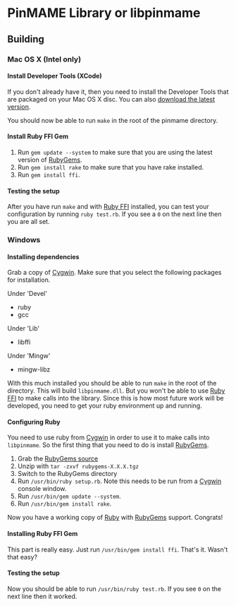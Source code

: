 # PinMAME Library or libpinmame

## Building

### Mac OS X (Intel only)

#### Install Developer Tools (XCode)

If you don't already have it, then you need to install the Developer Tools that are packaged on your Mac OS X disc. You can also [download the latest version](http://developer.apple.com/technology/xcode.html).

You should now be able to run `make` in the root of the pinmame directory.

#### Install Ruby FFI Gem

1. Run `gem update --system` to make sure that you are using the latest version of [RubyGems](http://rubygems.org).
2. Run `gem install rake` to make sure that you have rake installed.
3. Run `gem install ffi`.

#### Testing the setup

After you have run `make` and with [Ruby FFI](http://kenai.com/projects/ruby-ffi) installed, you can test your configuration by running `ruby test.rb`. If you see a `0` on the next line then you are all set.

### Windows

#### Installing dependencies

Grab a copy of [Cygwin](http://www.cygwin.com). Make sure that you select the following packages for installation.

Under 'Devel'
* ruby
* gcc

Under 'Lib'
* libffi

Under 'Mingw'
* mingw-libz

With this much installed you should be able to run `make` in the root of the directory. This will build `libpinmame.dll`. But you won't be able to use [Ruby FFI](http://kenai.com/projects/ruby-ffi) to make calls into the library. Since this is how most future work will be developed, you need to get your ruby environment up and running.

#### Configuring Ruby
 
You need to use ruby from [Cygwin](http://www.cygwin.com) in order to use it to make calls into `libpinmame`. So the first thing that you need to do is install [RubyGems](http://rubygems.org/).

1. Grab the [RubyGems source](http://rubyforge.org/frs/?group_id=126)
2. Unzip with `tar -zxvf rubygems-X.X.X.tgz`
3. Switch to the RubyGems directory
4. Run `/usr/bin/ruby setup.rb`. Note this needs to be run from a [Cygwin](http://www.cygwin.com) console window.
5. Run `/usr/bin/gem update --system`.
6. Run `/usr/bin/gem install rake`.

Now you have a working copy of [Ruby](http://www.ruby-lang.org) with [RubyGems](http://rubygems.org/) support. Congrats!

#### Installing Ruby FFI Gem

This part is really easy. Just run `/usr/bin/gem install ffi`. That's it. Wasn't that easy?

#### Testing the setup

Now you should be able to run `/usr/bin/ruby test.rb`. If you see `0` on the next line then it worked.